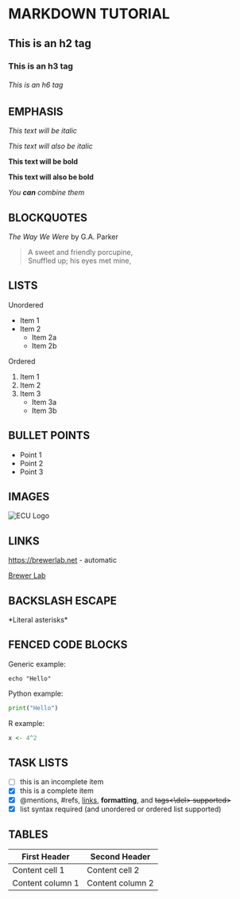# MARKDOWN TUTORIAL

## This is an h2 tag

### This is an h3 tag

###### This is an h6 tag

## EMPHASIS

*This text will be italic*

_This text will also be italic_

**This text will be bold**

__This text will also be bold__

_You **can** combine them_

## BLOCKQUOTES

_The Way We Were_ by G.A. Parker

> A sweet and friendly porcupine, \
> Snuffled up; his eyes met mine,

## LISTS

Unordered
* Item 1
* Item 2
	* Item 2a
	* Item 2b

Ordered
1. Item 1
2. Item 2
3. Item 3
	* Item 3a
	* Item 3b

## BULLET POINTS

- Point 1
- Point 2
- Point 3

## IMAGES

![ECU Logo](https://en.wikipedia.org/wiki/East_Carolina_Pirates)

## LINKS

https://brewerlab.net - automatic

[Brewer Lab](https://brewerlab.net)


## BACKSLASH ESCAPE

\*Literal asterisks\*

## FENCED CODE BLOCKS

Generic example:

```
echo "Hello"
```

Python example:

```python
print("Hello")
```

R example:
```r
x <- 4^2
```
## TASK LISTS

- [ ] this is an incomplete item
- [x] this is a complete item
- [x] @mentions, #refs, [links](), **formatting**, and <del>tags<\del> supported>
- [x] list syntax required (and unordered or ordered list supported)

## TABLES

First Header | Second Header
------------ | -------------
Content cell 1 | Content cell 2
Content column 1 | Content column 2
